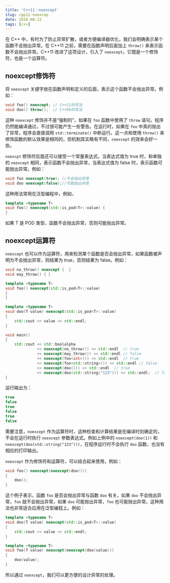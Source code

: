 ```yaml
---
title: 'C++11：noexcept'
slug: cpp11-noexcep
date: 2016-08-12
tags: [c++]
---
```


在 C++ 中，有时为了防止异常扩散，或者方便编译器优化，我们会明确表示某个函数不会抛出异常。在 C++11 之前，需要在函数声明后面加上 `throw()` 来表示函数不会抛出异常。C++11 改进了这项设计，引入了 `noexcept`，它既是一个修饰符，也是一个运算符。

## noexcept修饰符

将 `noexcept` 关键字放在函数声明和定义的后面，表示这个函数不会抛出异常。例如：

```c++
void foo() noexcept; // C++11的写法
void doo() throw();  // C++98的写法
```

这种 `noexcept` 修饰并不是“强制的”，如果在 `foo` 函数中使用了 `throw` 语句，程序仍然能编译通过，不过很可能产生一些警告。在运行时，如果在 `foo` 中真的抛出了异常，程序会直接调用 `std::terminate()` 中断运行。这一点和使用 `throw()` 来修饰函数的默认效果是相同的，但机制其实略有不同，`noexcept` 的效率会好一些。

`noexcpt` 修饰符后面还可以接受一个常量表达式。当表达式值为 true 时，和单独的 `noexcept` 相同，表示函数不会抛出异常，当表达式值为 false 时，表示函数可能抛出异常。例如：

```c++
void foo noexcept(true); //不会抛出异常
void doo noexcept(false);//可能抛出异常
```

这种用法常用在泛型编程中，例如，

```c++
template <typename T>
void foo() noexcept(std::is_pod<T>::value) {
}
```

如果 T 是 POD 类型，函数不会抛出异常，否则可能抛出异常。

## noexcept运算符

`noexcept` 也可以作为运算符，用来检测某个函数是否会抛出异常，如果函数被声明为不会抛出异常，则结果为 true，否则结果为 false。例如：

```c++
void no_throw() noexcept {  }
void may_throw() { }

template <typename T>
void foo() noexcept(std::is_pod<T>::value)
{
}

template <typename T>
void doo(T value) noexcept(std::is_pod<T>::value)
{
    std::cout << value << std::endl;
}

void main()
{
    std::cout << std::boolalpha
              << noexcept(no_throw()) << std::endl  // true
              << noexcept(may_throw()) << std::endl // false
              << noexcept(foo<int>()) << std::endl  // true
              << noexcept(foo<std::string>()) << std::endl // false
              << noexcept(doo(1)) << std::endl  // true
              << noexcept(doo(std::string("123"))) << std::endl;  // false
}
```

运行输出为：

```c++
true
false
true
false
true
false
```

需要注意，`noexcept` 作为运算符时，这种检查和计算结果是在编译时刻确定的，不会在运行时执行 `noexcept` 参数表达式。例如上例中的 `noexcept(doo(1))` 和 `noexcept(doo(std::string("123")))`，在程序运行时不会执行 `doo` 函数，也没有相应的打印输出。

`noexcept` 作为修饰符和运算符，可以结合起来使用，例如：

```c++
void foo() noexcept(noexcept(doo()))
{
    doo();
}
```

这个例子表示，函数 `foo` 是否会抛出异常与函数 `doo` 有关，如果 `doo` 不会抛出异常，`foo` 就不会抛出异常，如果 `doo` 可能抛出异常，`foo` 也可能抛出异常。这种用法也非常适合应用在泛型编程上。例如：

```c++
template <typename T>
void doo(T value) noexcept(std::is_pod<T>::value)
{
    std::cout << value << std::endl;
}

template <typename T>
void foo(T value) noexcept(noexcept(doo(value)))
{
    doo(value);
}
```


所以通过 `noexcept`，我们可以更方便的设计异常的处理。